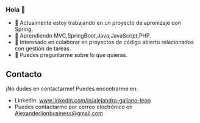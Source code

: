### Hola 👋

<!--
**lexlion24/lexlion24** is a ✨ _special_ ✨ repository because its `README.md` (this file) appears on your GitHub profile.
-->
- 🔭 Actualmente estoy trabajando en un proyecto de aprenizaje con Spring.
- 🌱 Aprendiendo MVC,SpringBoot,Java,JavaScript,PHP.
- 👯 Interesado en colaborar en proyectos de código abierto relacionados con gestión de tareas.
- 💬 Puedes preguntarme sobre lo que quieras.

## Contacto
¡No dudes en contactarme! Puedes encontrarme en:
- LinkedIn: www.linkedin.com/in/alejandro-galiano-leon
- Puedes contactarme por correo electrónico en Alexanderlionbusiness@gmail.com
